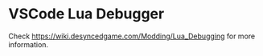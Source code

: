 # VSCode Lua Debugger
Check https://wiki.desyncedgame.com/Modding/Lua_Debugging for more information.
